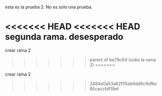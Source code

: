 esta es la prueba 2. No es solo una prueba.


<<<<<<< HEAD
<<<<<<< HEAD
segunda rama. desesperado
=======

crear rama 2
>>>>>>> parent of be79c64 (subo la rama 2)
=======

crear rama 2
>>>>>>> 2484e0a53a62f55ab9dd9c9dfbc85caccfdf19ef
